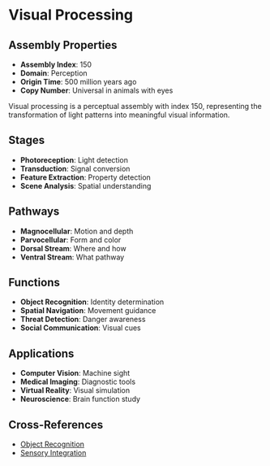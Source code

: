 # Visual Processing

## Assembly Properties
- **Assembly Index**: 150
- **Domain**: Perception
- **Origin Time**: 500 million years ago
- **Copy Number**: Universal in animals with eyes

Visual processing is a perceptual assembly with index 150, representing the transformation of light patterns into meaningful visual information.

## Stages
- **Photoreception**: Light detection
- **Transduction**: Signal conversion
- **Feature Extraction**: Property detection
- **Scene Analysis**: Spatial understanding

## Pathways
- **Magnocellular**: Motion and depth
- **Parvocellular**: Form and color
- **Dorsal Stream**: Where and how
- **Ventral Stream**: What pathway

## Functions
- **Object Recognition**: Identity determination
- **Spatial Navigation**: Movement guidance
- **Threat Detection**: Danger awareness
- **Social Communication**: Visual cues

## Applications
- **Computer Vision**: Machine sight
- **Medical Imaging**: Diagnostic tools
- **Virtual Reality**: Visual simulation
- **Neuroscience**: Brain function study

## Cross-References
- [Object Recognition](/domains/cognitive/perception/object_recognition.md)
- [Sensory Integration](/domains/cognitive/perception/sensory_integration.md)